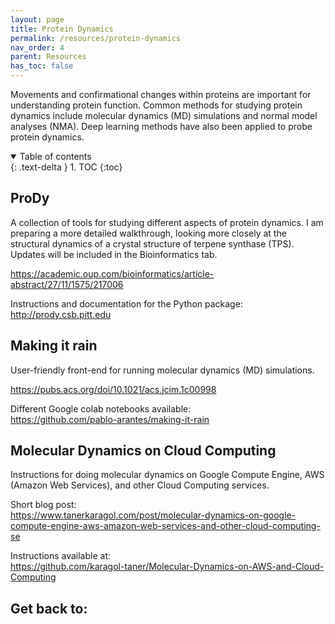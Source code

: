 ```yaml
---
layout: page
title: Protein Dynamics
permalink: /resources/protein-dynamics
nav_order: 4
parent: Resources
has_toc: false
---
```


Movements and confirmational changes within proteins are important for understanding protein function. Common methods for studying protein dynamics include molecular dynamics (MD) simulations and normal model analyses (NMA). Deep learning methods have also been applied to probe protein dynamics.

<details open markdown="block">
  <summary>
    Table of contents
  </summary>
  {: .text-delta }
1. TOC
{:toc}
</details>

## ProDy

A collection of tools for studying different aspects of protein dynamics. I am preparing a more detailed walkthrough, looking more closely at the structural dynamics of a crystal structure of terpene synthase (TPS). Updates will be included in the Bioinformatics tab.

https://academic.oup.com/bioinformatics/article-abstract/27/11/1575/217006

Instructions and documentation for the Python package: <br>
http://prody.csb.pitt.edu

## Making it rain

User-friendly front-end for running molecular dynamics (MD) simulations.

https://pubs.acs.org/doi/10.1021/acs.jcim.1c00998

Different Google colab notebooks available: <br>
https://github.com/pablo-arantes/making-it-rain

## Molecular Dynamics on Cloud Computing

Instructions for doing molecular dynamics on Google Compute Engine, AWS (Amazon Web Services), and other Cloud Computing services.

Short blog post: <br>
https://www.tanerkaragol.com/post/molecular-dynamics-on-google-compute-engine-aws-amazon-web-services-and-other-cloud-computing-se

Instructions available at: <br>
https://github.com/karagol-taner/Molecular-Dynamics-on-AWS-and-Cloud-Computing

## Get back to:

